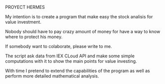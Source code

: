 PROYECT HERMES

My intention is to create a program that make easy the stock analisis for value investment.

Nobody should have to pay crazy amount of money for have a way to know where to protect his money.

If somebody want to colaborate, please write to me.

The script ask data from IEX CLoud API and make some simple computations with it to show the main points for value investing.

With time I pretend to extend the capabilities of the program as well as perform more detailed mathematical analysis.

